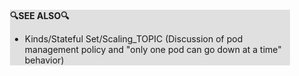 <div style="margin:2em; background-color: #e0e0e0;">

<strong>🔍SEE ALSO🔍</strong>

 * Kinds/Stateful Set/Scaling_TOPIC (Discussion of pod management policy and "only one pod can go down at a time" behavior)

</div>

